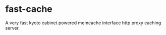 fast-cache
==========

A very fast kyoto cabinet powered memcache interface http proxy caching server.
